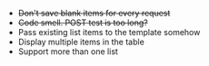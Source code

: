 * ~~Don't save blank items for every request~~
* ~~Code smell. POST test is too long?~~
* Pass existing list items to the template somehow
* Display multiple items in the table
* Support more than one list

